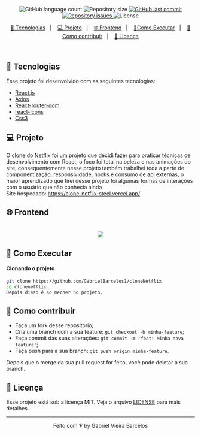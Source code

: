 
<p align="center">
  <img alt="GitHub language count" src="https://img.shields.io/github/languages/count/GabrielBarcelos1/cloneNetflix">

  <img alt="Repository size" src="https://img.shields.io/github/repo-size/GabrielBarcelos1/cloneNetflix">
  
  <a href="https://github.com/GabrielBarcelos1/cloneNetflix/commits/master">
    <img alt="GitHub last commit" src="https://img.shields.io/github/last-commit/GabrielBarcelos1/cloneNetflix">
  </a>

  <a href="https://github.com/GabrielBarcelos1/cloneNetflixl/issues">
    <img alt="Repository issues" src="https://img.shields.io/github/issues/GabrielBarcelos1/cloneNetflix">
  </a>

  <img alt="License" src="https://img.shields.io/badge/license-MIT-brightgreen">
</p>

<p align="center">
  <a href="#-tecnologias">🚀 Tecnologias</a>&nbsp;&nbsp;&nbsp;|&nbsp;&nbsp;&nbsp;
  <a href="#-projeto">💻 Projeto</a>&nbsp;&nbsp;&nbsp;|&nbsp;&nbsp;&nbsp;
  <a href="#-frontend">🌐 Frontend</a>&nbsp;&nbsp;&nbsp;|&nbsp;&nbsp;&nbsp;
  <a href="#-como-executar">🔖Como Executar</a>&nbsp;&nbsp;&nbsp;|&nbsp;&nbsp;&nbsp;
  <a href="#-como-contribuir">🤔 Como contribuir</a>&nbsp;&nbsp;&nbsp;|&nbsp;&nbsp;&nbsp;
  <a href="#-licença">🧾 Licença</a>
</p>

<br>

## 🚀 Tecnologias

Esse projeto foi desenvolvido com as seguintes tecnologias:

- [React.js]()
- [Axios]()
- [React-router-dom]()
- [react-Icons]()
- [Css3]()

## 💻 Projeto
O clone do Netflix foi um projeto que decidi fazer para praticar técnicas de desenvolvimento com React, o foco foi total na beleza e nas animações do site, consequentemente nesse projeto também trabalhei toda a parte de componentização, responsividade, hooks e consumo de api externas, o maior aprendizado que tirei desse projeto foi algumas formas de interações com o usuário que não conhecia ainda <br>
Site hospedado: https://clone-netflix-steel.vercel.app/


## 🌐 Frontend
<h1 align="center">
    <img  src="https://media.giphy.com/media/aD4wCUBGqptIjyTOng/giphy.gif" />
</h1>

    
## 🔖 Como Executar

#### Clonando o projeto
```sh
git clone https://github.com/GabrielBarcelos1/cloneNetflix
cd clonenetflix
Depois disso é so mecher no projeto.
```


## 🤔 Como contribuir

- Faça um fork desse repositório;
- Cria uma branch com a sua feature: `git checkout -b minha-feature`;
- Faça commit das suas alterações: `git commit -m 'feat: Minha nova feature'`;
- Faça push para a sua branch: `git push origin minha-feature`.

Depois que o merge da sua pull request for feito, você pode deletar a sua branch.


## 🧾 Licença

Esse projeto está sob a licença MIT. Veja o arquivo [LICENSE](LICENSE.md) para mais detalhes.

---

<p align="center">Feito com 💗 by Gabriel Vieira Barcelos</p>











